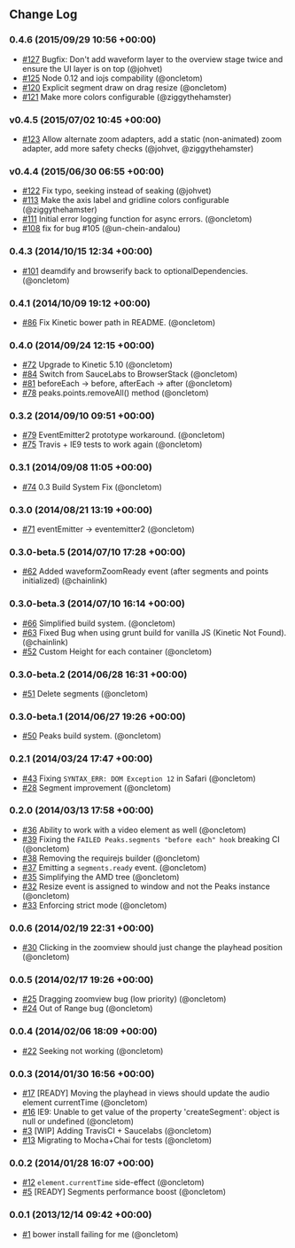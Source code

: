 ## Change Log

### 0.4.6 (2015/09/29 10:56 +00:00)
- [#127](https://github.com/bbcrd/peaks.js/pull/127) Bugfix: Don't add waveform layer to the overview stage twice and ensure the UI layer is on top (@johvet)
- [#125](https://github.com/bbcrd/peaks.js/pull/125) Node 0.12 and iojs compability (@oncletom)
- [#120](https://github.com/bbcrd/peaks.js/pull/120) Explicit segment draw on drag resize (@oncletom)
- [#121](https://github.com/bbcrd/peaks.js/pull/121) Make more colors configurable (@ziggythehamster)

### v0.4.5 (2015/07/02 10:45 +00:00)
- [#123](https://github.com/bbcrd/peaks.js/pull/123) Allow alternate zoom adapters, add a static (non-animated) zoom adapter, add more safety checks (@johvet, @ziggythehamster)

### v0.4.4 (2015/06/30 06:55 +00:00)
- [#122](https://github.com/bbcrd/peaks.js/pull/122) Fix typo, seeking instead of seaking (@johvet)
- [#113](https://github.com/bbcrd/peaks.js/pull/113) Make the axis label and gridline colors configurable (@ziggythehamster)
- [#111](https://github.com/bbcrd/peaks.js/pull/111) Initial error logging function for async errors. (@oncletom)
- [#108](https://github.com/bbcrd/peaks.js/pull/108) fix for bug #105 (@un-chein-andalou)

### 0.4.3 (2014/10/15 12:34 +00:00)
- [#101](https://github.com/bbcrd/peaks.js/pull/101) deamdify and browserify back to optionalDependencies. (@oncletom)

### 0.4.1 (2014/10/09 19:12 +00:00)
- [#86](https://github.com/bbcrd/peaks.js/pull/86) Fix Kinetic bower path in README. (@oncletom)

### 0.4.0 (2014/09/24 12:15 +00:00)
- [#72](https://github.com/bbcrd/peaks.js/pull/72) Upgrade to Kinetic 5.10 (@oncletom)
- [#84](https://github.com/bbcrd/peaks.js/pull/84) Switch from SauceLabs to BrowserStack (@oncletom)
- [#81](https://github.com/bbcrd/peaks.js/pull/81) beforeEach -> before, afterEach -> after (@oncletom)
- [#78](https://github.com/bbcrd/peaks.js/pull/78) peaks.points.removeAll() method (@oncletom)

### 0.3.2 (2014/09/10 09:51 +00:00)
- [#79](https://github.com/bbcrd/peaks.js/pull/79) EventEmitter2 prototype workaround. (@oncletom)
- [#75](https://github.com/bbcrd/peaks.js/pull/75) Travis + IE9 tests to work again (@oncletom)

### 0.3.1 (2014/09/08 11:05 +00:00)
- [#74](https://github.com/bbcrd/peaks.js/pull/74) 0.3 Build System Fix (@oncletom)

### 0.3.0 (2014/08/21 13:19 +00:00)
- [#71](https://github.com/bbcrd/peaks.js/pull/71) eventEmitter -> eventemitter2 (@oncletom)

### 0.3.0-beta.5 (2014/07/10 17:28 +00:00)
- [#62](https://github.com/bbcrd/peaks.js/pull/62) Added waveformZoomReady event (after segments and points initialized) (@chainlink)

### 0.3.0-beta.3 (2014/07/10 16:14 +00:00)
- [#66](https://github.com/bbcrd/peaks.js/pull/66) Simplified build system. (@oncletom)
- [#63](https://github.com/bbcrd/peaks.js/pull/63) Fixed Bug when using grunt build for vanilla JS (Kinetic Not Found). (@chainlink)
- [#52](https://github.com/bbcrd/peaks.js/pull/52) Custom Height for each container (@oncletom)

### 0.3.0-beta.2 (2014/06/28 16:31 +00:00)
- [#51](https://github.com/bbcrd/peaks.js/pull/51) Delete segments (@oncletom)

### 0.3.0-beta.1 (2014/06/27 19:26 +00:00)
- [#50](https://github.com/bbcrd/peaks.js/pull/50) Peaks build system. (@oncletom)

### 0.2.1 (2014/03/24 17:47 +00:00)
- [#43](https://github.com/bbcrd/peaks.js/pull/43) Fixing `SYNTAX_ERR: DOM Exception 12` in Safari (@oncletom)
- [#28](https://github.com/bbcrd/peaks.js/pull/28) Segment improvement (@oncletom)

### 0.2.0 (2014/03/13 17:58 +00:00)
- [#36](https://github.com/bbcrd/peaks.js/pull/36) Ability to work with a video element as well (@oncletom)
- [#39](https://github.com/bbcrd/peaks.js/pull/39) Fixing the `FAILED Peaks.segments "before each" hook` breaking CI (@oncletom)
- [#38](https://github.com/bbcrd/peaks.js/pull/38) Removing the requirejs builder (@oncletom)
- [#37](https://github.com/bbcrd/peaks.js/pull/37) Emitting a `segments.ready` event. (@oncletom)
- [#35](https://github.com/bbcrd/peaks.js/pull/35) Simplifying the AMD tree (@oncletom)
- [#32](https://github.com/bbcrd/peaks.js/pull/32) Resize event is assigned to window and not the Peaks instance (@oncletom)
- [#33](https://github.com/bbcrd/peaks.js/pull/33) Enforcing strict mode (@oncletom)

### 0.0.6 (2014/02/19 22:31 +00:00)
- [#30](https://github.com/bbcrd/peaks.js/pull/30) Clicking in the zoomview should just change the playhead position (@oncletom)

### 0.0.5 (2014/02/17 19:26 +00:00)
- [#25](https://github.com/bbcrd/peaks.js/pull/25) Dragging zoomview bug (low priority) (@oncletom)
- [#24](https://github.com/bbcrd/peaks.js/pull/24) Out of Range bug (@oncletom)

### 0.0.4 (2014/02/06 18:09 +00:00)
- [#22](https://github.com/bbcrd/peaks.js/pull/22) Seeking not working (@oncletom)

### 0.0.3 (2014/01/30 16:56 +00:00)
- [#17](https://github.com/bbcrd/peaks.js/pull/17) [READY] Moving the playhead in views should update the audio element currentTime (@oncletom)
- [#16](https://github.com/bbcrd/peaks.js/pull/16) IE9: Unable to get value of the property 'createSegment': object is null or undefined (@oncletom)
- [#3](https://github.com/bbcrd/peaks.js/pull/3) [WIP] Adding TravisCI + Saucelabs (@oncletom)
- [#13](https://github.com/bbcrd/peaks.js/pull/13) Migrating to Mocha+Chai for tests (@oncletom)

### 0.0.2 (2014/01/28 16:07 +00:00)
- [#12](https://github.com/bbcrd/peaks.js/pull/12) `element.currentTime` side-effect (@oncletom)
- [#5](https://github.com/bbcrd/peaks.js/pull/5) [READY] Segments performance boost (@oncletom)

### 0.0.1 (2013/12/14 09:42 +00:00)
- [#1](https://github.com/bbcrd/peaks.js/pull/1) bower install failing for me (@oncletom)